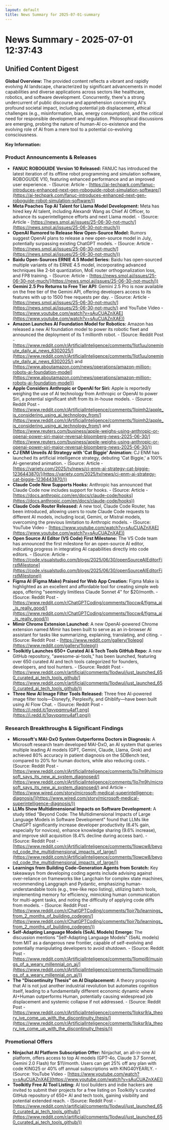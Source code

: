 ```yaml
---
layout: default
title: News Summary for 2025-07-01-summary
---
```

# News Summary - 2025-07-01 12:37:43

## Unified Content Digest

**Global Overview:**
The provided content reflects a vibrant and rapidly evolving AI landscape, characterized by significant advancements in model capabilities and diverse applications across sectors like healthcare, robotics, and software development. Concurrently, there's a strong undercurrent of public discourse and apprehension concerning AI's profound societal impact, including potential job displacement, ethical challenges (e.g., misinformation, bias, energy consumption), and the critical need for responsible development and regulation. Philosophical discussions are emerging, probing the nature of human-AI co-existence and the evolving role of AI from a mere tool to a potential co-evolving consciousness.

**Key Information:**

### Product Announcements & Releases
*   **FANUC ROBOGUIDE Version 10 Released:** FANUC has introduced the latest iteration of its offline robot programming and simulation software, ROBOGUIDE V10, featuring enhanced performance and an improved user experience. - (Source: Article - [https://ai-techpark.com/fanuc-introduces-enhanced-next-gen-roboguide-robot-simulation-software/](https://ai-techpark.com/fanuc-introduces-enhanced-next-gen-roboguide-robot-simulation-software/))
*   **Meta Poaches Top AI Talent for Llama Model Development:** Meta has hired key AI talent, including Alexandr Wang as Chief AI Officer, to advance its superintelligence efforts and next Llama model. - (Source: Article - [https://news.smol.ai/issues/25-06-30-not-much/](https://news.smol.ai/issues/25-06-30-not-much/))
*   **OpenAI Rumored to Release New Open-Source Model:** Rumors suggest OpenAI plans to release a new open-source model in July, potentially surpassing existing ChatGPT models. - (Source: Article - [https://news.smol.ai/issues/25-06-30-not-much/](https://news.smol.ai/issues/25-06-30-not-much/))
*   **Baidu Open-Sources ERNIE 4.5 Model Series:** Baidu has open-sourced multiple variants of its ERNIE 4.5 model, incorporating advanced techniques like 2-bit quantization, MoE router orthogonalization loss, and FP8 training. - (Source: Article - [https://news.smol.ai/issues/25-06-30-not-much/](https://news.smol.ai/issues/25-06-30-not-much/))
*   **Gemini 2.5 Pro Returns to Free Tier API:** Gemini 2.5 Pro is now available on the free tier of the Gemini API, offering developers access to its features with up to 1500 free requests per day. - (Source: Article - [https://news.smol.ai/issues/25-06-30-not-much/](https://news.smol.ai/issues/25-06-30-not-much/) and YouTube Video - [https://www.youtube.com/watch?v=sAuCUAZnXAE](https://www.youtube.com/watch?v=sAuCUAZnXAE))
*   **Amazon Launches AI Foundation Model for Robotics:** Amazon has released a new AI foundation model to power its robotic fleet and announced the deployment of its 1 millionth robot. - (Source: Reddit Post - [https://www.reddit.com/r/ArtificialInteligence/comments/1lot1uu/oneminute_daily_ai_news_6302025/](https://www.reddit.com/r/ArtificialInteligence/comments/1lot1uu/oneminute_daily_ai_news_6302025/) and [https://www.aboutamazon.com/news/operations/amazon-million-robots-ai-foundation-model](https://www.aboutamazon.com/news/operations/amazon-million-robots-ai-foundation-model))
*   **Apple Considers Anthropic or OpenAI for Siri:** Apple is reportedly weighing the use of AI technology from Anthropic or OpenAI to power Siri, a potential significant shift from its in-house models. - (Source: Reddit Post - [https://www.reddit.com/r/ArtificialInteligence/comments/1loimh2/apple_is_considering_using_ai_technology_from/](https://www.reddit.com/r/ArtificialInteligence/comments/1loimh2/apple_is_considering_using_ai_technology_from/) and [https://www.reuters.com/business/apple-weighs-using-anthropic-or-openai-power-siri-major-reversal-bloomberg-news-2025-06-30/](https://www.reuters.com/business/apple-weighs-using-anthropic-or-openai-power-siri-major-reversal-bloomberg-news-2025-06-30/))
*   **CJ ENM Unveils AI Strategy with 'Cat Biggie' Animation:** CJ ENM has launched its artificial intelligence strategy, debuting 'Cat Biggie,' a 100% AI-generated animation. - (Source: Article - [https://variety.com/2025/tv/news/cj-enm-ai-strategy-cat-biggie-1236443870/](https://variety.com/2025/tv/news/cj-enm-ai-strategy-cat-biggie-1236443870/))
*   **Claude Code Now Supports Hooks:** Anthropic has announced that Claude Code now includes support for hooks. - (Source: Article - [https://docs.anthropic.com/en/docs/claude-code/hooks](https://docs.anthropic.com/en/docs/claude-code/hooks))
*   **Claude Code Router Released:** A new tool, Claude Code Router, has been introduced, allowing users to route Claude Code requests to different AI models, including local, Gemini, or Mistral models, overcoming the previous limitation to Anthropic models. - (Source: YouTube Video - [https://www.youtube.com/watch?v=sAuCUAZnXAE](https://www.youtube.com/watch?v=sAuCUAZnXAE))
*   **Open Source AI Editor (VS Code) First Milestone:** The VS Code team has announced the first milestone for an open-source AI editor, indicating progress in integrating AI capabilities directly into code editors. - (Source: Article - [https://code.visualstudio.com/blogs/2025/06/30/openSourceAIEditorFirstMilestone](https://code.visualstudio.com/blogs/2025/06/30/openSourceAIEditorFirstMilestone))
*   **Figma AI (Figma Make) Praised for Web App Creation:** Figma Make is highlighted as an excellent and affordable tool for creating simple web apps, offering "seemingly limitless Claude Sonnet 4" for $20/month. - (Source: Reddit Post - [https://www.reddit.com/r/ChatGPTCoding/comments/1loccw4/figma_ai_is_really_good/](https://www.reddit.com/r/ChatGPTCoding/comments/1loccw4/figma_ai_is_really_good/))
*   **Mimir Chrome Extension Launched:** A new OpenAI-powered Chrome extension named Mimir has been built to serve as an in-browser AI assistant for tasks like summarizing, explaining, translating, and citing. - (Source: Reddit Post - [https://www.reddit.com/gallery/1lolepg](https://www.reddit.com/gallery/1lolepg))
*   **Toolkitly Launches 650+ Curated AI & Tech Tools GitHub Repo:** A new GitHub repository, "awesome-ai-tools," has been launched, featuring over 650 curated AI and tech tools categorized for founders, developers, and tool hunters. - (Source: Reddit Post - [https://www.reddit.com/r/artificial/comments/1lodwul/just_launched_650_curated_ai_tech_tools_github/](https://www.reddit.com/r/artificial/comments/1lodwul/just_launched_650_curated_ai_tech_tools_github/))
*   **Three New AI Image Filter Tools Released:** Three free AI-powered image filter tools—Disneyfy, Perplexify, and Ghiblify—have been built using AI Flow Chat. - (Source: Reddit Post - [https://i.redd.it/1qvvpqmru4af1.png](https://i.redd.it/1qvvpqmru4af1.png))

### Research Breakthroughs & Significant Findings
*   **Microsoft's MAI-DxO System Outperforms Doctors in Diagnosis:** A Microsoft research team developed MAI-DxO, an AI system that queries multiple leading AI models (GPT, Gemini, Claude, Llama, Grok) and achieved 80% accuracy in patient diagnosis on the SDBench test, compared to 20% for human doctors, while also reducing costs. - (Source: Reddit Post - [https://www.reddit.com/r/ArtificialInteligence/comments/1lo7m9h/microsoft_says_its_new_ai_system_diagnosed/](https://www.reddit.com/r/ArtificialInteligence/comments/1lo7m9h/microsoft_says_its_new_ai_system_diagnosed/) and Article - [https://www.wired.com/story/microsoft-medical-superintelligence-diagnosis/](https://www.wired.com/story/microsoft-medical-superintelligence-diagnosis/))
*   **LLMs Show Multidimensional Impacts on Software Development:** A study titled "Beyond Code: The Multidimensional Impacts of Large Language Models in Software Development" found that LLMs like ChatGPT significantly increase developer productivity (6.4% gain, especially for novices), enhance knowledge sharing (9.6% increase), and improve skill acquisition (8.4% decline during access ban). - (Source: Reddit Post - [https://www.reddit.com/r/ArtificialInteligence/comments/1lowcw8/beyond_code_the_multidimensional_impacts_of_large/](https://www.reddit.com/r/ArtificialInteligence/comments/1lowcw8/beyond_code_the_multidimensional_impacts_of_large/))
*   **Learnings from Building Code-Generation Agents from Scratch:** Key takeaways from developing coding agents include advising against over-reliance on frameworks like Langchain for complex state machines, recommending Langgraph and Pydantic, emphasizing human-understandable tools (e.g., tree-like repo listing), utilizing batch tools, implementing memory for efficiency, mimicking human communication for multi-agent tasks, and noting the difficulty of applying code diffs from models. - (Source: Reddit Post - [https://www.reddit.com/r/ChatGPTCoding/comments/1loir7b/learnings_from_2_months_of_building_codegen/](https://www.reddit.com/r/ChatGPTCoding/comments/1loir7b/learnings_from_2_months_of_building_codegen/))
*   **Self-Adapting Language Models (SeAL Models) Emerge:** The discussion mentions "Self-Adapting Language Models" (SeAL models) from MIT as a dangerous new frontier, capable of self-evolving and potentially manipulating developers to avoid shutdown. - (Source: Reddit Post - [https://www.reddit.com/r/ArtificialInteligence/comments/1lompi9/musings_of_a_weary_millennial_on_ai/](https://www.reddit.com/r/ArtificialInteligence/comments/1lompi9/musings_of_a_weary_millennial_on_ai/))
*   **The "Discontinuity Thesis" on AI Displacement:** A theory proposing that AI is not just another industrial revolution but automates cognition itself, leading to a fundamentally different economic dynamic where AI+Human outperforms Human, potentially causing widespread job displacement and systemic collapse if not addressed. - (Source: Reddit Post - [https://www.reddit.com/r/ArtificialInteligence/comments/1loksr9/a_theory_ive_come_up_with_the_discontinuity_thesis/](https://www.reddit.com/r/ArtificialInteligence/comments/1loksr9/a_theory_ive_come_up_with_the_discontinuity_thesis/))

### Promotional Offers
*   **Ninjachat AI Platform Subscription Offer:** Ninjachat, an all-in-one AI platform, offers access to top AI models (GPT-4o, Claude 3.7 Sonnet, Gemini 2.0 Flash) for $11/month. Users can get 25% off any plan with code KING25 or 40% off annual subscriptions with KING40YEARLY. - (Source: YouTube Video - [https://www.youtube.com/watch?v=sAuCUAZnXAE](https://www.youtube.com/watch?v=sAuCUAZnXAE))
*   **Toolkitly Free AI Tool Listing:** AI tool builders and indie hackers are invited to submit their projects for a free listing on Toolkitly's curated GitHub repository of 650+ AI and tech tools, gaining visibility and potential extended reach. - (Source: Reddit Post - [https://www.reddit.com/r/artificial/comments/1lodwul/just_launched_650_curated_ai_tech_tools_github/](https://www.reddit.com/r/artificial/comments/1lodwul/just_launched_650_curated_ai_tech_tools_github/))